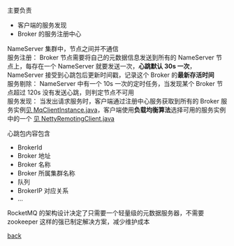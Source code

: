 主要负责  
- 客户端的服务发现  
- Broker 的服务注册中心  

NameServer 集群中，节点之间并不通信  
服务注册： Broker 节点需要将自己的元数据信息发送到所有的 NameServer 节点上，每存在一个 NameServer 就要发送一次，**心跳默认 30s 一次**，NameServer 接受到心跳包后更新时间戳，记录这个 Broker 的**最新存活时间**    
服务剔除： NameServer 中有一个 10s 一次的定时任务，当发现某个 Broker 节点超过 120s 没有发送心跳，则判定节点不可用  
服务发现： 当发出请求服务时，客户端通过注册中心服务获取到所有的 Broker 服务实例[见 MqClientInstance.java](12/1.md)，客户端使用**负载均衡算法**选择可用的服务实例中的一个 [见 NettyRemotingClient.java](12/2.md)  
  

心跳包内容包含  
- BrokerId  
- Broker 地址  
- Broker 名称
- Broker 所属集群名称  
- 队列  
- BrokerIP 对应关系  
- ...

RocketMQ 的架构设计决定了只需要一个轻量级的元数据服务器，不需要 zookeeper 这样的强已制定解决方案，减少维护成本  

[back](../14.md)  